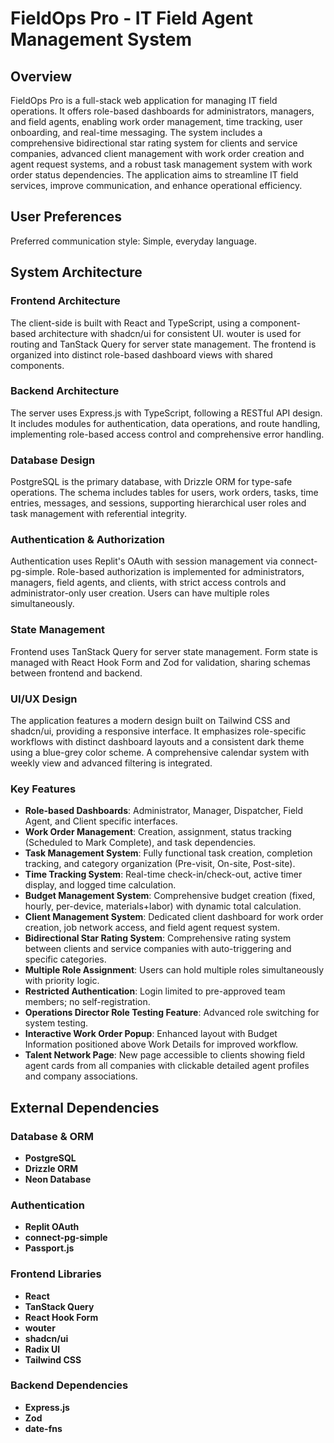 # FieldOps Pro - IT Field Agent Management System

## Overview
FieldOps Pro is a full-stack web application for managing IT field operations. It offers role-based dashboards for administrators, managers, and field agents, enabling work order management, time tracking, user onboarding, and real-time messaging. The system includes a comprehensive bidirectional star rating system for clients and service companies, advanced client management with work order creation and agent request systems, and a robust task management system with work order status dependencies. The application aims to streamline IT field services, improve communication, and enhance operational efficiency.

## User Preferences
Preferred communication style: Simple, everyday language.

## System Architecture

### Frontend Architecture
The client-side is built with React and TypeScript, using a component-based architecture with shadcn/ui for consistent UI. wouter is used for routing and TanStack Query for server state management. The frontend is organized into distinct role-based dashboard views with shared components.

### Backend Architecture
The server uses Express.js with TypeScript, following a RESTful API design. It includes modules for authentication, data operations, and route handling, implementing role-based access control and comprehensive error handling.

### Database Design
PostgreSQL is the primary database, with Drizzle ORM for type-safe operations. The schema includes tables for users, work orders, tasks, time entries, messages, and sessions, supporting hierarchical user roles and task management with referential integrity.

### Authentication & Authorization
Authentication uses Replit's OAuth with session management via connect-pg-simple. Role-based authorization is implemented for administrators, managers, field agents, and clients, with strict access controls and administrator-only user creation. Users can have multiple roles simultaneously.

### State Management
Frontend uses TanStack Query for server state management. Form state is managed with React Hook Form and Zod for validation, sharing schemas between frontend and backend.

### UI/UX Design
The application features a modern design built on Tailwind CSS and shadcn/ui, providing a responsive interface. It emphasizes role-specific workflows with distinct dashboard layouts and a consistent dark theme using a blue-grey color scheme. A comprehensive calendar system with weekly view and advanced filtering is integrated.

### Key Features
- **Role-based Dashboards**: Administrator, Manager, Dispatcher, Field Agent, and Client specific interfaces.
- **Work Order Management**: Creation, assignment, status tracking (Scheduled to Mark Complete), and task dependencies.
- **Task Management System**: Fully functional task creation, completion tracking, and category organization (Pre-visit, On-site, Post-site).
- **Time Tracking System**: Real-time check-in/check-out, active timer display, and logged time calculation.
- **Budget Management System**: Comprehensive budget creation (fixed, hourly, per-device, materials+labor) with dynamic total calculation.
- **Client Management System**: Dedicated client dashboard for work order creation, job network access, and field agent request system.
- **Bidirectional Star Rating System**: Comprehensive rating system between clients and service companies with auto-triggering and specific categories.
- **Multiple Role Assignment**: Users can hold multiple roles simultaneously with priority logic.
- **Restricted Authentication**: Login limited to pre-approved team members; no self-registration.
- **Operations Director Role Testing Feature**: Advanced role switching for system testing.
- **Interactive Work Order Popup**: Enhanced layout with Budget Information positioned above Work Details for improved workflow.
- **Talent Network Page**: New page accessible to clients showing field agent cards from all companies with clickable detailed agent profiles and company associations.

## External Dependencies

### Database & ORM
- **PostgreSQL**
- **Drizzle ORM**
- **Neon Database**

### Authentication
- **Replit OAuth**
- **connect-pg-simple**
- **Passport.js**

### Frontend Libraries
- **React**
- **TanStack Query**
- **React Hook Form**
- **wouter**
- **shadcn/ui**
- **Radix UI**
- **Tailwind CSS**

### Backend Dependencies
- **Express.js**
- **Zod**
- **date-fns**